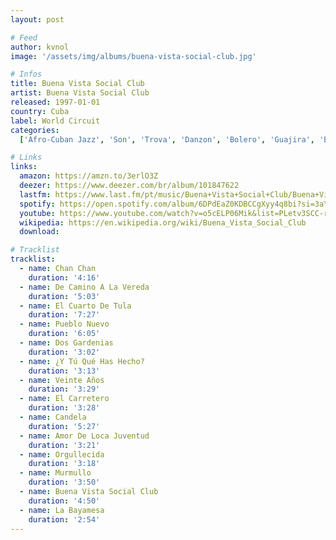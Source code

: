 ```yaml
---
layout: post

# Feed
author: kvnol
image: '/assets/img/albums/buena-vista-social-club.jpg'

# Infos
title: Buena Vista Social Club
artist: Buena Vista Social Club
released: 1997-01-01
country: Cuba
label: World Circuit
categories:
  ['Afro-Cuban Jazz', 'Son', 'Trova', 'Danzon', 'Bolero', 'Guajira', 'Ballad']

# Links
links:
  amazon: https://amzn.to/3erlO3Z
  deezer: https://www.deezer.com/br/album/101847622
  lastfm: https://www.last.fm/pt/music/Buena+Vista+Social+Club/Buena+Vista+Social+Club
  spotify: https://open.spotify.com/album/6DPdEaZ0KDBCCgXyy4q8bi?si=3aYIR9jmTCiGcuZrOeXFXg
  youtube: https://www.youtube.com/watch?v=o5cELP06Mik&list=PLetv3SCC-r3bPinnDE7jWxKPJc-mpEalB
  wikipedia: https://en.wikipedia.org/wiki/Buena_Vista_Social_Club
  download:

# Tracklist
tracklist:
  - name: Chan Chan
    duration: '4:16'
  - name: De Camino A La Vereda
    duration: '5:03'
  - name: El Cuarto De Tula
    duration: '7:27'
  - name: Pueblo Nuevo
    duration: '6:05'
  - name: Dos Gardenias
    duration: '3:02'
  - name: ¿Y Tú Qué Has Hecho?
    duration: '3:13'
  - name: Veinte Años
    duration: '3:29'
  - name: El Carretero
    duration: '3:28'
  - name: Candela
    duration: '5:27'
  - name: Amor De Loca Juventud
    duration: '3:21'
  - name: Orgullecida
    duration: '3:18'
  - name: Murmullo
    duration: '3:50'
  - name: Buena Vista Social Club
    duration: '4:50'
  - name: La Bayamesa
    duration: '2:54'
---
```

